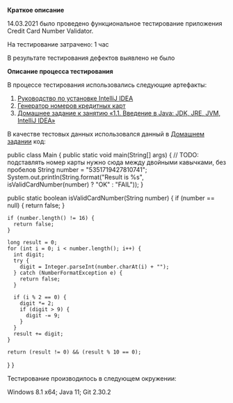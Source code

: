 **Краткое описание**

14.03.2021 было проведено функциональное тестирование приложения Credit Card Number Validator.

На тестирование затрачено: 1 час

В результате тестирования дефектов выявлено не было

**Описание процесса тестирования**

В процессе тестирования использовались следующие артефакты:

1. [Руководство по установке IntelliJ IDEA](https://github.com/netology-code/javaqa-homeworks/blob/master/intro/idea.md)
2. [Генератор номеров кредитных карт](https://www.getcreditcardnumbers.com/)
3. [Домашнее задание к занятию «1.1. Введение в Java: JDK, JRE, JVM, IntelliJ IDEA»](https://github.com/netology-code/javaqa-homeworks/tree/master/intro)

В качестве тестовых данных использовался данный в [Домашнем задании](https://github.com/netology-code/javaqa-homeworks/tree/master/intro) код:

public class Main {
  public static void main(String[] args) {
    // TODO: подставлять номер карты нужно сюда между двойными кавычками, без пробелов
    String number = "5351719427810741";
    System.out.println(String.format("Result is %s", isValidCardNumber(number) ? "OK" : "FAIL"));
  }

  public static boolean isValidCardNumber(String number) {
    if (number == null) {
      return false;
    }

    if (number.length() != 16) {
      return false;
    }

    long result = 0;
    for (int i = 0; i < number.length(); i++) {
      int digit;
      try {
        digit = Integer.parseInt(number.charAt(i) + "");
      } catch (NumberFormatException e) {
        return false;
      }

      if (i % 2 == 0) {
        digit *= 2;
        if (digit > 9) {
          digit -= 9;
        }
      }
      result += digit;
    }

    return (result != 0) && (result % 10 == 0);
  }
}

Тестирование производилось в следующем окружении:

Windows 8.1 x64;
Java 11;
Git 2.30.2
